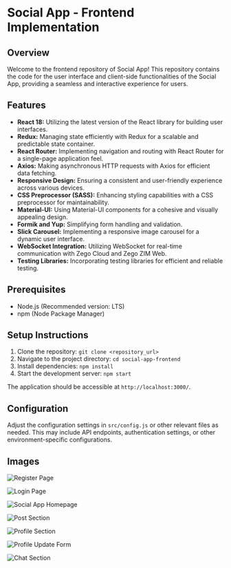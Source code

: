 # Social App - Frontend Implementation

## Overview

Welcome to the frontend repository of Social App! This repository contains the code for the user interface and client-side functionalities of the Social App, providing a seamless and interactive experience for users.

## Features

- **React 18:** Utilizing the latest version of the React library for building user interfaces.
- **Redux:** Managing state efficiently with Redux for a scalable and predictable state container.
- **React Router:** Implementing navigation and routing with React Router for a single-page application feel.
- **Axios:** Making asynchronous HTTP requests with Axios for efficient data fetching.
- **Responsive Design:** Ensuring a consistent and user-friendly experience across various devices.
- **CSS Preprocessor (SASS):** Enhancing styling capabilities with a CSS preprocessor for maintainability.
- **Material-UI:** Using Material-UI components for a cohesive and visually appealing design.
- **Formik and Yup:** Simplifying form handling and validation.
- **Slick Carousel:** Implementing a responsive image carousel for a dynamic user interface.
- **WebSocket Integration:** Utilizing WebSocket for real-time communication with Zego Cloud and Zego ZIM Web.
- **Testing Libraries:** Incorporating testing libraries for efficient and reliable testing.

## Prerequisites

- Node.js (Recommended version: LTS)
- npm (Node Package Manager)

## Setup Instructions

1. Clone the repository: `git clone <repository_url>`
2. Navigate to the project directory: `cd social-app-frontend`
3. Install dependencies: `npm install`
4. Start the development server: `npm start`

The application should be accessible at `http://localhost:3000/`.

## Configuration

Adjust the configuration settings in `src/config.js` or other relevant files as needed. This may include API endpoints, authentication settings, or other environment-specific configurations.

## Images


![Register Page](https://github.com/realksm/socialAppFrontend/assets/73066899/219f4026-ed5e-4f27-a60b-dee1b8d96ec1)

![Login Page](https://github.com/realksm/socialAppFrontend/assets/73066899/95ae0e96-6fd0-4f01-80c6-f8c05eb64663)

![Social App Homepage](https://github.com/realksm/socialAppFrontend/assets/73066899/1c36ee0a-e070-47be-82bd-62cbce92442d)

![Post Section](https://github.com/realksm/socialAppFrontend/assets/73066899/86015d78-05cb-4d38-b950-d313c58c7f23)

![Profile Section](https://github.com/realksm/socialAppFrontend/assets/73066899/e3566fbd-23cb-46ee-a557-668a6d585ad2)

![Profile Update Form](https://github.com/realksm/socialAppFrontend/assets/73066899/7006af15-b269-4754-8c30-6ea0f664dea7)

![Chat Section](https://github.com/realksm/socialAppFrontend/assets/73066899/54fd5683-ffa0-40d3-80e1-212f90cfa62e)
